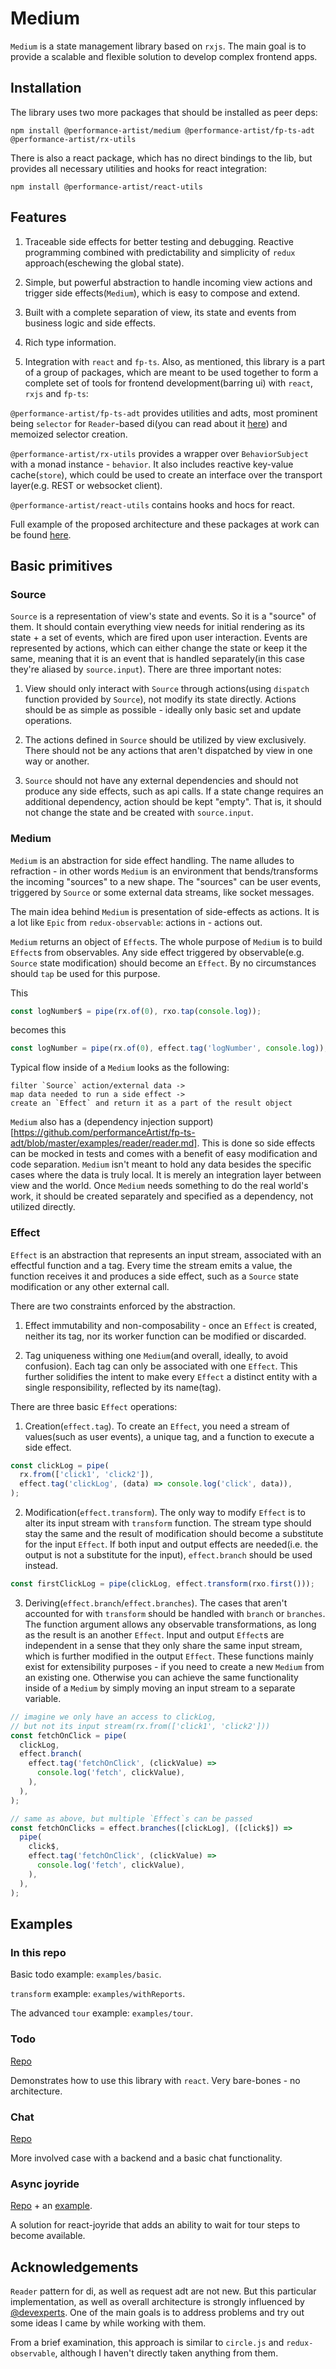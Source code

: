# Medium

`Medium` is a state management library based on `rxjs`. The main goal is to provide a scalable and flexible solution to develop complex frontend apps.

## Installation

The library uses two more packages that should be installed as peer deps:

```shell
npm install @performance-artist/medium @performance-artist/fp-ts-adt @performance-artist/rx-utils
```

There is also a react package, which has no direct bindings to the lib, but provides all necessary utilities and hooks for react integration:

```shell
npm install @performance-artist/react-utils
```

## Features

1. Traceable side effects for better testing and debugging. Reactive programming combined with predictability and simplicity of `redux` approach(eschewing the global state).

2. Simple, but powerful abstraction to handle incoming view actions and trigger side effects(`Medium`), which is easy to compose and extend.

3. Built with a complete separation of view, its state and events from business logic and side effects.

4. Rich type information.

5. Integration with `react` and `fp-ts`. Also, as mentioned, this library is a part of a group of packages, which are meant to be used together to form a complete set of tools for frontend development(barring ui) with `react`, `rxjs` and `fp-ts`:

`@performance-artist/fp-ts-adt` provides utilities and adts, most prominent being `selector` for `Reader`-based di(you can read about it [here](https://github.com/performanceArtist/fp-ts-adt/blob/master/examples/reader/reader.md)) and memoized selector creation.

`@performance-artist/rx-utils` provides a wrapper over `BehaviorSubject` with a monad instance - `behavior`. It also includes reactive key-value cache(`store`), which could be used to create an interface over the transport layer(e.g. REST or websocket client).

`@performance-artist/react-utils` contains hooks and hocs for react.

Full example of the proposed architecture and these packages at work can be found [here](https://github.com/performanceArtist/medium-chat).

## Basic primitives

### Source

`Source` is a representation of view's state and events. So it is a "source" of them. It should contain everything view needs for initial rendering as its state + a set of events, which are fired upon user interaction. Events are represented by actions, which can either change the state or keep it the same, meaning that it is an event that is handled separately(in this case they're aliased by `source.input`). There are three important notes:

1. View should only interact with `Source` through actions(using `dispatch` function provided by `Source`), not modify its state directly. Actions should be as simple as possible - ideally only basic set and update operations.

2. The actions defined in `Source` should be utilized by view exclusively. There should not be any actions that aren't dispatched by view in one way or another.

3. `Source` should not have any external dependencies and should not produce any side effects, such as api calls. If a state change requires an additional dependency, action should be kept "empty". That is, it should not change the state and be created with `source.input`.

### Medium

`Medium` is an abstraction for side effect handling. The name alludes to refraction - in other words `Medium` is an environment that bends/transforms the incoming "sources" to a new shape. The "sources" can be user events, triggered by `Source` or some external data streams, like socket messages.

The main idea behind `Medium` is presentation of side-effects as actions. It is a lot like `Epic` from `redux-observable`: actions in - actions out.

`Medium` returns an object of `Effect`s. The whole purpose of `Medium` is to build `Effect`s from observables. Any side effect triggered by observable(e.g. `Source` state modification) should become an `Effect`. By no circumstances should `tap` be used for this purpose.

This

```ts
const logNumber$ = pipe(rx.of(0), rxo.tap(console.log));
```

becomes this

```ts
const logNumber = pipe(rx.of(0), effect.tag('logNumber', console.log));
```

Typical flow inside of a `Medium` looks as the following:

    filter `Source` action/external data ->
    map data needed to run a side effect ->
    create an `Effect` and return it as a part of the result object

`Medium` also has a (dependency injection support)[https://github.com/performanceArtist/fp-ts-adt/blob/master/examples/reader/reader.md]. This is done so side effects can be mocked in tests and comes with a benefit of easy modification and code separation. `Medium` isn't meant to hold any data besides the specific cases where the data is truly local. It is merely an integration layer between view and the world. Once `Medium` needs something to do the real world's work, it should be created separately and specified as a dependency, not utilized directly.

### Effect

`Effect` is an abstraction that represents an input stream, associated with an effectful function and a tag. Every time the stream emits a value, the function receives it and produces a side effect, such as a `Source` state modification or any other external call.

There are two constraints enforced by the abstraction.

1. Effect immutability and non-composability - once an `Effect` is created, neither its tag, nor its worker function can be modified or discarded.

2. Tag uniqueness withing one `Medium`(and overall, ideally, to avoid confusion). Each tag can only be associated with one `Effect`. This further solidifies the intent to make every `Effect` a distinct entity with a single responsibility, reflected by its name(tag).

There are three basic `Effect` operations:

1. Creation(`effect.tag`). To create an `Effect`, you need a stream of values(such as user events), a unique tag, and a function to execute a side effect.

```ts
const clickLog = pipe(
  rx.from(['click1', 'click2']),
  effect.tag('clickLog', (data) => console.log('click', data)),
);
```

2. Modification(`effect.transform`). The only way to modify `Effect` is to alter its input stream with `transform` function. The stream type should stay the same and the result of modification should become a substitute for the input `Effect`. If both input and output effects are needed(i.e. the output is not a substitute for the input), `effect.branch` should be used instead.

```ts
const firstClickLog = pipe(clickLog, effect.transform(rxo.first()));
```

3. Deriving(`effect.branch`/`effect.branches`). The cases that aren't accounted for with `transform` should be handled with `branch` or `branches`. The function argument allows any observable transformations, as long as the result is an another `Effect`. Input and output `Effect`s are independent in a sense that they only share the same input stream, which is further modified in the output `Effect`. These functions mainly exist for extensibility purposes - if you need to create a new `Medium` from an existing one. Otherwise you can achieve the same functionality inside of a `Medium` by simply moving an input stream to a separate variable.

```ts
// imagine we only have an access to clickLog,
// but not its input stream(rx.from(['click1', 'click2']))
const fetchOnClick = pipe(
  clickLog,
  effect.branch(
    effect.tag('fetchOnClick', (clickValue) =>
      console.log('fetch', clickValue),
    ),
  ),
);

// same as above, but multiple `Effect`s can be passed
const fetchOnClicks = effect.branches([clickLog], ([click$]) =>
  pipe(
    click$,
    effect.tag('fetchOnClick', (clickValue) =>
      console.log('fetch', clickValue),
    ),
  ),
);
```

## Examples

### In this repo

Basic todo example: `examples/basic`.

`transform` example: `examples/withReports`.

The advanced `tour` example: `examples/tour`.

### Todo

[Repo](https://github.com/performanceArtist/medium-todo)

Demonstrates how to use this library with `react`. Very bare-bones - no architecture.

### Chat

[Repo](https://github.com/performanceArtist/medium-chat)

More involved case with a backend and a basic chat functionality.

### Async joyride

[Repo](https://github.com/performanceArtist/async-joyride) + an [example](https://github.com/performanceArtist/async-joyride-example).

A solution for react-joyride that adds an ability to wait for tour steps to become available.

## Acknowledgements

`Reader` pattern for di, as well as request adt are not new. But this particular implementation, as well as overall architecture is strongly influenced by [@devexperts](https://github.com/devexperts/). One of the main goals is to address problems and try out some ideas I came by while working with them.

From a brief examination, this approach is similar to `circle.js` and `redux-observable`, although I haven't directly taken anything from them.
